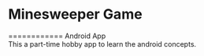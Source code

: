 # Minesweeper Game
============
Android App<br/>
This a part-time hobby app to learn the android concepts. 
